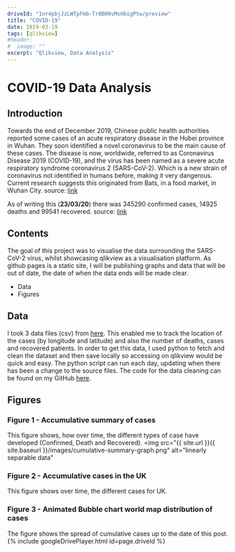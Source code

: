 ```yaml
---
driveId: "1nr4pbjJzLWTpFmb-Tr0BH9vMsHbigPtw/preview"
title: "COVID-19"
date: 2019-03-19
tags: [qlikview]
#header:
#  image: ""
excerpt: "Qlikview, Data Analysis"
---
```


# COVID-19 Data Analysis

## Introduction
Towards the end of December 2019, Chinese public health authorities reported some cases of an acute respiratory disease in the Hubei province in Wuhan. They soon identified a novel coronavirus to be the main cause of these cases. The disease is now, worldwide, referred to as Coronavirus Disease 2019 (COVID-19), and the virus has been named as a severe acute respiratory syndrome coronavirus 2 (SARS-CoV-2). Which is a new strain of coronavirus not identified in humans before, making it very dangerous. Current research suggests this originated from Bats, in a food market, in Wuhan City.
source: [link](https://www.ecdc.europa.eu/en/novel-coronavirus-china)

As of writing this (**23/03/20**) there was 345290 confirmed cases, 14925 deaths and 99541 recovered.
source: [link](https://www.worldometers.info/coronavirus/)

## Contents
The goal of this project was to visualise the data surrounding the SARS-CoV-2 virus, whilst showcasing qlikview as a visualisation platform.
As github pages is a static site, I will be publishing graphs and data that will be out of date, the date of when the data ends will be made clear.
+ Data
+ Figures


## Data
I took 3 data files (csv) from [here](https://data.humdata.org/dataset/novel-coronavirus-2019-ncov-cases). This enabled me to track the location of the cases (by longitude and latitude) and also the number of deaths, cases and recovered patients.
In order to get this data, I used python to fetch and clean the dataset and then save locally so accessing on qlikview would be quick and easy. The python script can run each day, updating when there has been a change to the source files. The code for the data cleaning can be found on my GitHub [here](https://github.com/dilfyg/COVID-19-GitHub/blob/master/data-cleaning.py).

## Figures

### Figure 1 - Accumulative summary of cases
This figure shows, how over time, the different types of case have developed (Confirmed, Death and Recovered).
<img src="{{ site.url }}{{ site.baseurl }}/images/cumulative-summary-graph.png" alt="linearly separable data"
### Figure 2 - Accumulative cases in the UK
This figure shows over time, the different cases for UK.

### Figure 3 - Animated Bubble chart world map distribution of cases
The figure shows the spread of cumulative cases up to the date of this post.
{% include googleDrivePlayer.html id=page.driveId %}
